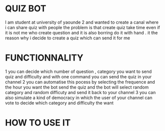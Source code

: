 # QUIZ BOT 
I am student at university of yaounde 2 and wanted to create a canal where i can share quiz with people
the problem is that create quiz take time even if it is not me who create question and it is also
borring do it with hand . it the reason why i decide to create a quiz which can send it for me 
# FUNCTIONNALITY 
1 you can decide which number of question , category you want to send quiz and difficulty and with
one command you can send the quiz in your channel
2 you can automatise this pocess by selecting the frequence and the hour you want the bot send the quiz
and the bot will select random category and random difficuty and send it back to your channel
3 you can also simulate a kind of democracy in which the user of your channel can vote to decide which 
category and difficulty the want 

# HOW TO USE IT

